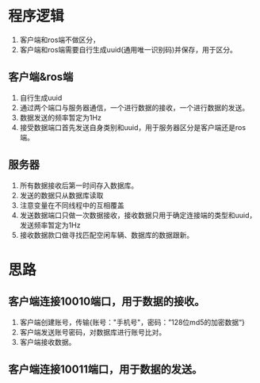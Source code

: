 # 程序逻辑
1. 客户端和ros端不做区分，
2. 客户端和ros端需要自行生成uuid(通用唯一识别码)并保存，用于区分。
## 客户端&ros端
1. 自行生成uuid
2. 通过两个端口与服务器通信，一个进行数据的接收，一个进行数据的发送。
3. 数据发送的频率暂定为1Hz
3. 接受数据端口首先发送自身类别和uuid，用于服务器区分是客户端还是ros端。
## 服务器
1. 所有数据接收后第一时间存入数据库。
2. 发送的数据只从数据库读取
3. 注意变量在不同线程中的互相覆盖
4. 发送数据端口只做一次数据接收，接收数据只用于确定连接端的类型和uuid，发送频率暂定为1Hz
5. 接收数据款口做寻找匹配空闲车辆、数据库的数据跟新。


# 思路
## 客户端连接10010端口，用于数据的接收。
1. 客户端创建账号，传输{账号："手机号"，密码：”128位md5的加密数据“}
2. 客户端发送账号密码，对数据库进行账号比对。
3. 客户端接收数据。
## 客户端连接10011端口，用于数据的发送。